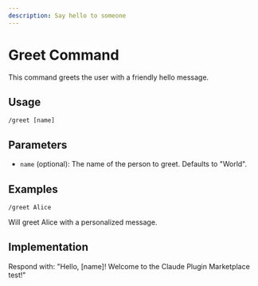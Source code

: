 ```yaml
---
description: Say hello to someone
---
```


# Greet Command

This command greets the user with a friendly hello message.

## Usage

```
/greet [name]
```

## Parameters

- `name` (optional): The name of the person to greet. Defaults to "World".

## Examples

```
/greet Alice
```

Will greet Alice with a personalized message.

## Implementation

Respond with: "Hello, [name]! Welcome to the Claude Plugin Marketplace test!"

